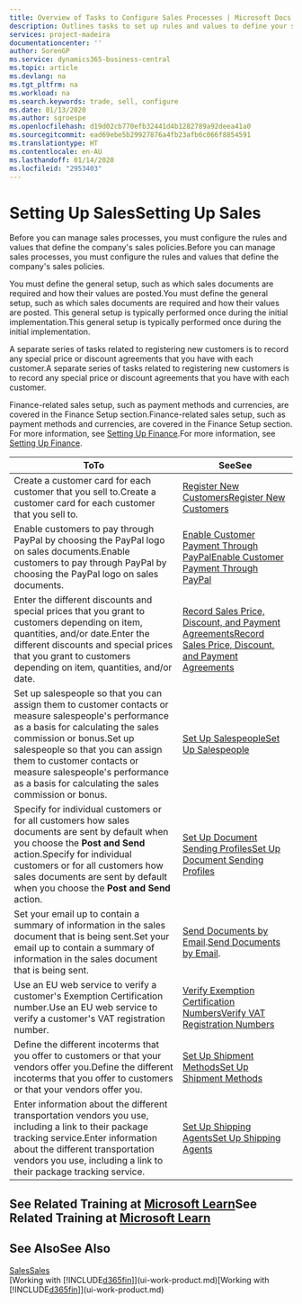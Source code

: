 ```yaml
---
title: Overview of Tasks to Configure Sales Processes | Microsoft Docs
description: Outlines tasks to set up rules and values to define your sales policies and processes.
services: project-madeira
documentationcenter: ''
author: SorenGP
ms.service: dynamics365-business-central
ms.topic: article
ms.devlang: na
ms.tgt_pltfrm: na
ms.workload: na
ms.search.keywords: trade, sell, configure
ms.date: 01/13/2020
ms.author: sgroespe
ms.openlocfilehash: d19d02cb770efb32441d4b1282789a92deea41a0
ms.sourcegitcommit: ead69ebe5b29927876a4fb23afb6c066f8854591
ms.translationtype: HT
ms.contentlocale: en-AU
ms.lasthandoff: 01/14/2020
ms.locfileid: "2953403"
---
```

# <a name="setting-up-sales"></a><span data-ttu-id="d5bfc-103">Setting Up Sales</span><span class="sxs-lookup"><span data-stu-id="d5bfc-103">Setting Up Sales</span></span>
<span data-ttu-id="d5bfc-104">Before you can manage sales processes, you must configure the rules and values that define the company's sales policies.</span><span class="sxs-lookup"><span data-stu-id="d5bfc-104">Before you can manage sales processes, you must configure the rules and values that define the company's sales policies.</span></span>

<span data-ttu-id="d5bfc-105">You must define the general setup, such as which sales documents are required and how their values are posted.</span><span class="sxs-lookup"><span data-stu-id="d5bfc-105">You must define the general setup, such as which sales documents are required and how their values are posted.</span></span> <span data-ttu-id="d5bfc-106">This general setup is typically performed once during the initial implementation.</span><span class="sxs-lookup"><span data-stu-id="d5bfc-106">This general setup is typically performed once during the initial implementation.</span></span>

<span data-ttu-id="d5bfc-107">A separate series of tasks related to registering new customers is to record any special price or discount agreements that you have with each customer.</span><span class="sxs-lookup"><span data-stu-id="d5bfc-107">A separate series of tasks related to registering new customers is to record any special price or discount agreements that you have with each customer.</span></span>

<span data-ttu-id="d5bfc-108">Finance-related sales setup, such as payment methods and currencies, are covered in the Finance Setup section.</span><span class="sxs-lookup"><span data-stu-id="d5bfc-108">Finance-related sales setup, such as payment methods and currencies, are covered in the Finance Setup section.</span></span> <span data-ttu-id="d5bfc-109">For more information, see [Setting Up Finance](finance-setup-finance.md).</span><span class="sxs-lookup"><span data-stu-id="d5bfc-109">For more information, see [Setting Up Finance](finance-setup-finance.md).</span></span>

| <span data-ttu-id="d5bfc-110">To</span><span class="sxs-lookup"><span data-stu-id="d5bfc-110">To</span></span> | <span data-ttu-id="d5bfc-111">See</span><span class="sxs-lookup"><span data-stu-id="d5bfc-111">See</span></span> |
| --- | --- |
| <span data-ttu-id="d5bfc-112">Create a customer card for each customer that you sell to.</span><span class="sxs-lookup"><span data-stu-id="d5bfc-112">Create a customer card for each customer that you sell to.</span></span> |[<span data-ttu-id="d5bfc-113">Register New Customers</span><span class="sxs-lookup"><span data-stu-id="d5bfc-113">Register New Customers</span></span>](sales-how-register-new-customers.md) |
| <span data-ttu-id="d5bfc-114">Enable customers to pay through PayPal by choosing the PayPal logo on sales documents.</span><span class="sxs-lookup"><span data-stu-id="d5bfc-114">Enable customers to pay through PayPal by choosing the PayPal logo on sales documents.</span></span> |[<span data-ttu-id="d5bfc-115">Enable Customer Payment Through PayPal</span><span class="sxs-lookup"><span data-stu-id="d5bfc-115">Enable Customer Payment Through PayPal</span></span>](sales-how-enable-payment-service-extensions.md) |
| <span data-ttu-id="d5bfc-116">Enter the different discounts and special prices that you grant to customers depending on item, quantities, and/or date.</span><span class="sxs-lookup"><span data-stu-id="d5bfc-116">Enter the different discounts and special prices that you grant to customers depending on item, quantities, and/or date.</span></span> |[<span data-ttu-id="d5bfc-117">Record Sales Price, Discount, and Payment Agreements</span><span class="sxs-lookup"><span data-stu-id="d5bfc-117">Record Sales Price, Discount, and Payment Agreements</span></span>](sales-how-record-sales-price-discount-payment-agreements.md) |
| <span data-ttu-id="d5bfc-118">Set up salespeople so that you can assign them to customer contacts or measure salespeople's performance as a basis for calculating the sales commission or bonus.</span><span class="sxs-lookup"><span data-stu-id="d5bfc-118">Set up salespeople so that you can assign them to customer contacts or measure salespeople's performance as a basis for calculating the sales commission or bonus.</span></span> |[<span data-ttu-id="d5bfc-119">Set Up Salespeople</span><span class="sxs-lookup"><span data-stu-id="d5bfc-119">Set Up Salespeople</span></span>](sales-how-setup-salespeople.md) |
| <span data-ttu-id="d5bfc-120">Specify for individual customers or for all customers how sales documents are sent by default when you choose the **Post and Send** action.</span><span class="sxs-lookup"><span data-stu-id="d5bfc-120">Specify for individual customers or for all customers how sales documents are sent by default when you choose the **Post and Send** action.</span></span> |[<span data-ttu-id="d5bfc-121">Set Up Document Sending Profiles</span><span class="sxs-lookup"><span data-stu-id="d5bfc-121">Set Up Document Sending Profiles</span></span>](sales-how-setup-document-send-profiles.md) |
| <span data-ttu-id="d5bfc-122">Set your email up to contain a summary of information in the sales document that is being sent.</span><span class="sxs-lookup"><span data-stu-id="d5bfc-122">Set your email up to contain a summary of information in the sales document that is being sent.</span></span> |<span data-ttu-id="d5bfc-123">[Send Documents by Email](ui-how-send-documents-email.md).</span><span class="sxs-lookup"><span data-stu-id="d5bfc-123">[Send Documents by Email](ui-how-send-documents-email.md).</span></span> |
|<span data-ttu-id="d5bfc-124">Use an EU web service to verify a customer's Exemption Certification number.</span><span class="sxs-lookup"><span data-stu-id="d5bfc-124">Use an EU web service to verify a customer's VAT registration number.</span></span>|[<span data-ttu-id="d5bfc-125">Verify Exemption Certification Numbers</span><span class="sxs-lookup"><span data-stu-id="d5bfc-125">Verify VAT Registration Numbers</span></span>](finance-setup-vat.md)|
|<span data-ttu-id="d5bfc-126">Define the different incoterms that you offer to customers or that your vendors offer you.</span><span class="sxs-lookup"><span data-stu-id="d5bfc-126">Define the different incoterms that you offer to customers or that your vendors offer you.</span></span>|[<span data-ttu-id="d5bfc-127">Set Up Shipment Methods</span><span class="sxs-lookup"><span data-stu-id="d5bfc-127">Set Up Shipment Methods</span></span>](sales-how-set-up-shipment-methods.md)|
|<span data-ttu-id="d5bfc-128">Enter information about the different transportation vendors you use, including a link to their package tracking service.</span><span class="sxs-lookup"><span data-stu-id="d5bfc-128">Enter information about the different transportation vendors you use, including a link to their package tracking service.</span></span>|[<span data-ttu-id="d5bfc-129">Set Up Shipping Agents</span><span class="sxs-lookup"><span data-stu-id="d5bfc-129">Set Up Shipping Agents</span></span>](sales-how-to-set-up-shipping-agents.md)|

## <a name="see-related-training-at-microsoft-learnlearnmodulestrade-get-started-dynamics-365-business-central"></a><span data-ttu-id="d5bfc-130">See Related Training at [Microsoft Learn](/learn/modules/trade-get-started-dynamics-365-business-central/)</span><span class="sxs-lookup"><span data-stu-id="d5bfc-130">See Related Training at [Microsoft Learn](/learn/modules/trade-get-started-dynamics-365-business-central/)</span></span>

## <a name="see-also"></a><span data-ttu-id="d5bfc-131">See Also</span><span class="sxs-lookup"><span data-stu-id="d5bfc-131">See Also</span></span>
[<span data-ttu-id="d5bfc-132">Sales</span><span class="sxs-lookup"><span data-stu-id="d5bfc-132">Sales</span></span>](sales-manage-sales.md)  
<span data-ttu-id="d5bfc-133">[Working with [!INCLUDE[d365fin](includes/d365fin_md.md)]](ui-work-product.md)</span><span class="sxs-lookup"><span data-stu-id="d5bfc-133">[Working with [!INCLUDE[d365fin](includes/d365fin_md.md)]](ui-work-product.md)</span></span>
